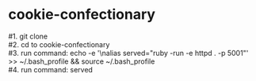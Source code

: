 # cookie-confectionary
#1. git clone <br />
#2. cd to cookie-confectionary <br />
#3. run command: echo -e '\nalias served="ruby -run -e httpd . -p 5001"' >> ~/.bash_profile && source ~/.bash_profile <br />
#4. run command: served
